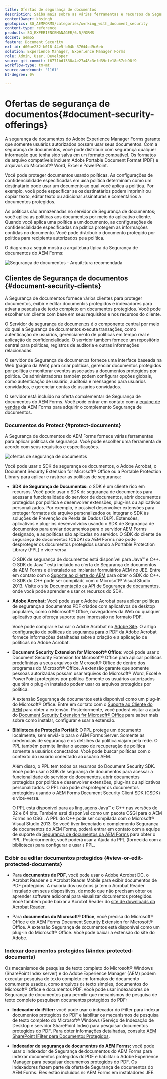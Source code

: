 ```yaml
---
title: Ofertas de segurança de documentos
description: Saiba mais sobre as várias ferramentas e recursos da Segurança de documentos AEM.
contentOwner: khsingh
geptopics: SG_AEMFORMS/categories/working_with_document_security
content-type: reference
products: SG_EXPERIENCEMANAGER/6.5/FORMS
docset: aem65
feature: Document Security
exl-id: d00ae232-b018-44e5-b04b-376d4cd9c6eb
solution: Experience Manager, Experience Manager Forms
role: Admin, User, Developer
source-git-commit: f6771bd1338a4e27a48c3efd39efe18e57cb98f9
workflow-type: tm+mt
source-wordcount: '1161'
ht-degree: 0%

---
```


# Ofertas de segurança de documentos{#document-security-offerings}

A segurança de documentos do Adobe Experience Manager Forms garante que somente usuários autorizados possam usar seus documentos. Com a segurança de documentos, você pode distribuir com segurança qualquer informação que tenha sido salva em um formato compatível. Os formatos de arquivo compatíveis incluem Adobe Portable Document Format (PDF) e arquivos do Microsoft® Word, Excel e PowerPoint.

Você pode proteger documentos usando políticas. As configurações de confidencialidade especificadas em uma política determinam como um destinatário pode usar um documento ao qual você aplica a política. Por exemplo, você pode especificar se os destinatários podem imprimir ou copiar texto, editar texto ou adicionar assinaturas e comentários a documentos protegidos.

As políticas são armazenadas no servidor de Segurança de documentos; você aplica as políticas aos documentos por meio do aplicativo cliente. Quando você aplica uma política a um documento, as configurações de confidencialidade especificadas na política protegem as informações contidas no documento. Você pode distribuir o documento protegido por política para recipients autorizados pela política.

O diagrama a seguir mostra a arquitetura típica da Segurança de documentos do AEM Forms:

![Segurança de documentos - Arquitetura recomendada](do-not-localize/document_security_architecture.png)

## Clientes de Segurança de documentos {#document-security-clients}

A Segurança de documentos fornece vários clientes para proteger documentos, exibir e editar documentos protegidos e indexadores para ativar a pesquisa de texto completo em documentos protegidos. Você pode escolher um cliente com base em seus requisitos e nos recursos do cliente.

O Servidor de segurança de documentos é o componente central por meio do qual a Segurança de documentos executa transações, como autenticação de usuários, gerenciamento de políticas em tempo real e aplicação de confidencialidade. O servidor também fornece um repositório central para políticas, registros de auditoria e outras informações relacionadas.

O servidor de Segurança de documentos fornece uma interface baseada na Web (página da Web) para criar políticas, gerenciar documentos protegidos por política e monitorar eventos associados a documentos protegidos por política. Os administradores também podem configurar opções globais, como autenticação de usuário, auditoria e mensagens para usuários convidados, e gerenciar contas de usuários convidados.

O servidor está incluído na oferta complementar de Segurança de documentos do AEM Forms. Você pode entrar em contato com a [equipe de vendas](https://business.adobe.com/request-consultation/experience-cloud.html?s_osc=70114000002JNwKAAW&s_iid=70114000002JHs3AAG) da AEM Forms para adquirir o complemento Segurança de documentos.

### Documentos do Protect {#protect-documents}

A Segurança de documentos do AEM Forms fornece várias ferramentas para aplicar políticas de segurança. Você pode escolher uma ferramenta de acordo com seus requisitos e especificações.

![ofertas de segurança de documentos](assets/document-security-offerings.png)

Você pode usar o SDK de segurança de documentos, o Adobe Acrobat, o Document Security Extension for Microsoft® Office ou a Portable Protection Library para aplicar e rastrear as políticas de segurança:

* **SDK de Segurança de Documentos:** o SDK é um cliente rico em recursos. Você pode usar o SDK de segurança de documentos para acessar a funcionalidade do servidor de documentos, abrir documentos protegidos por política e desenvolver extensões, plug-ins ou aplicativos personalizados. Por exemplo, é possível desenvolver extensões para proteger formatos de arquivo personalizados ou integrar o SDK às soluções de Prevenção de Perda de Dados (DLP). Extensões, aplicativos e plug-ins desenvolvidos usando o SDK de Segurança de documentos para enviar documentos para o servidor AEM Forms designado, e as políticas são aplicadas no servidor. O SDK do cliente de segurança de documentos (CSDK) da AEM Forms não pode desproteger os documentos protegidos usando a Portable Protection Library (PPL) e vice-versa.

  O SDK de segurança de documentos está disponível para Java™ e C++. O SDK do Java™ está incluído na oferta de Segurança de documentos da AEM Forms e é instalado ao implantar formulários AEM no JEE. Entre em contato com o [Suporte ao cliente do AEM](https://experienceleague.adobe.com/pt-br?support-solution=General&support-tab=home#support) para obter o SDK do C++. O SDK do C++ pode ser compilado com o Microsoft® Visual Studio 2013. Visite o site [Documentação da API de Segurança de documentos](https://help.adobe.com/en_US/livecycle/11.0/Services/WS92d06802c76abadb76c48dfe12dbeb3e281-7ff0.2.html), onde você pode aprender e usar os recursos do SDK.

* **Adobe Acrobat:** Você pode usar o Adobe Acrobat para aplicar políticas de segurança a documentos PDF criados com aplicativos de desktop populares, como o Microsoft® Office, navegadores da Web ou qualquer aplicativo que ofereça suporte para impressão no formato PDF.

  Você pode comprar e baixar o Adobe Acrobat no [Adobe Site](https://www.adobe.com/acrobat/free-trial-download.html). O artigo [configuração de políticas de segurança para o PDF](https://helpx.adobe.com/br/acrobat/using/setting-security-policies-pdfs.html) da Adobe Acrobat fornece informações detalhadas sobre a criação e a aplicação de políticas no Adobe Acrobat.

* **Document Security Extension for Microsoft® Office**: você pode usar o Document Security Extension for Microsoft® Office para aplicar políticas predefinidas a seus arquivos do Microsoft® Office de dentro dos programas do Microsoft® Office. A extensão garante que somente pessoas autorizadas possam usar arquivos do Microsoft® Word, Excel e PowerPoint protegidos por política. Somente os usuários autorizados que têm o plug-in instalado podem usar os arquivos protegidos por política.

  A extensão Segurança de documentos está disponível como um plug-in do Microsoft® Office. Entre em contato com o [Suporte ao Cliente do AEM](https://helpx.adobe.com/ca/marketing-cloud/contact-support.html) para obter a extensão. Posteriormente, você poderá visitar a ajuda do [Document Security Extension for Microsoft® Office](https://experienceleague.adobe.com/docs/experience-manager-document-security/using/download-installer.html?lang=pt-BR) para saber mais sobre como instalar, configurar e usar a extensão.

* **Biblioteca de Proteção Portátil:** O PPL protege um documento localmente, sem enviá-lo para o AEM Forms Server. Somente as credenciais de segurança e os detalhes da política viajam pela rede. O PPL também permite limitar o acesso de recuperação de política somente a usuários conectados. Você pode buscar políticas com o contexto do usuário conectado ao usuário AEM.

  Além disso, o PPL tem todos os recursos do Document Security SDK. Você pode usar o SDK de segurança de documentos para acessar a funcionalidade do servidor de documentos, abrir documentos protegidos por política e desenvolver extensões, plug-ins ou aplicativos personalizados. O PPL não pode desproteger os documentos protegidos usando o AEM Forms Document Security Client SDK (CSDK) e vice-versa.

  O PPL está disponível para as linguagens Java™ e C++ nas versões de 32 e 64 bits. Também está disponível como um pacote OSGi para o AEM Forms no OSGi. A PPL do C++ pode ser compilada com o Microsoft® Visual Studio 2013. Se você tiver licenciado o complemento Segurança de documentos do AEM Forms, poderá entrar em contato com a equipe de suporte da [Segurança de documentos da AEM Forms](https://experienceleague.adobe.com/pt-br?support-solution=General&support-tab=home#support) para obter o PPL. Posteriormente, você poderá usar a Ajuda da PPL (fornecida com a biblioteca) para configurar e usar a PPL.

### Exibir ou editar documentos protegidos {#view-or-edit-protected-documents}

* Para **documentos de PDF**, você pode usar o Adobe Acrobat DC, o Acrobat Reader e o Acrobat Reader Mobile para exibir documentos de PDF protegidos. A maioria dos usuários já tem o Acrobat Reader instalado em seus dispositivos, de modo que não precisam obter ou aprender software adicional para visualizar documentos protegidos. Você também pode baixar a Acrobat Reader do [site de downloads da Acrobat Reader](https://get.adobe.com/reader/).

* Para **documentos do Microsoft® Office**, você precisa do Microsoft® Office e do AEM Forms Document Security Extension for Microsoft® Office. A extensão Segurança de documentos está disponível como um plug-in do Microsoft® Office. Você pode baixar a extensão do site do Adobe.

### Indexar documentos protegidos {#index-protected-documents}

Os mecanismos de pesquisa de texto completo do Microsoft® Windows (SharePoint Index server) e do Adobe Experience Manager (AEM) podem executar pesquisa de texto completo em formatos de documento comumente usados, como arquivos de texto simples, documentos do Microsoft® Office e documentos PDF. Você pode usar indexadores de Segurança de documentos para permitir que mecanismos de pesquisa de texto completo pesquisem documentos protegidos do PDF:

* **Indexador do iFilter:** você pode usar o indexador do iFilter para indexar documentos protegidos do PDF e habilitar os mecanismos de pesquisa de texto completo do Microsoft® Windows (Serviço de Indexação de Desktop e servidor SharePoint Index) para pesquisar documentos protegidos do PDF. Para obter informações detalhadas, consulte [AEM SharePoint IFilter para Documentos Protegidos](assets/sharepoint-ifilter-doc-security.pdf).

* **Indexador de segurança de documentos do AEM Forms:** você pode usar o indexador de Segurança de documentos do AEM Forms para indexar documentos protegidos do PDF e habilitar o Adobe Experience Manager para pesquisar documentos protegidos do PDF. Os indexadores fazem parte da oferta de Segurança de documentos do AEM Forms. Eles estão incluídos no AEM Forms em instaladores JEE.
